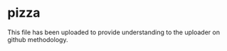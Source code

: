 # pizza

This file has been uploaded to provide understanding to the uploader on github methodology.
